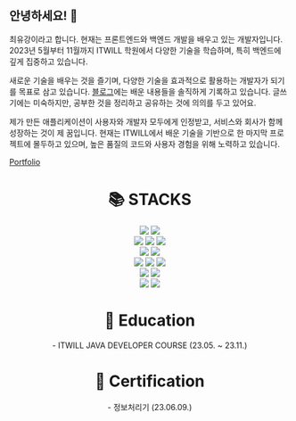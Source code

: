 ## 안녕하세요! 👋

최유강이라고 합니다.
현재는 프론트엔드와 백엔드 개발을 배우고 있는 개발자입니다. 
2023년 5월부터 11월까지 ITWILL 학원에서 다양한 기술을 학습하며, 특히 백엔드에 깊게 집중하고 있습니다.

새로운 기술을 배우는 것을 즐기며, 다양한 기술을 효과적으로 활용하는 개발자가 되기를 목표로 삼고 있습니다.
[블로그](https://youarethebestcoding.tistory.com/)에는 배운 내용들을 솔직하게 기록하고 있습니다. 
글쓰기에는 미숙하지만, 공부한 것을 정리하고 공유하는 것에 의의를 두고 있어요.

제가 만든 애플리케이션이 사용자와 개발자 모두에게 인정받고, 서비스와 회사가 함께 성장하는 것이 제 꿈입니다. 
현재는 ITWILL에서 배운 기술을 기반으로 한 마지막 프로젝트에 몰두하고 있으며, 높은 품질의 코드와 사용자 경험을 위해 노력하고 있습니다.

<a href="https://cyk-portfolio.netlify.app/">Portfolio</a>


</div>

<div align=center><h1>📚 STACKS</h1></div>

<div align=center> 
  <img src="https://img.shields.io/badge/java-007396?style=for-the-badge&logo=java&logoColor=white"> 
  <img src="https://img.shields.io/badge/javascript-F7DF1E?style=for-the-badge&logo=javascript&logoColor=black"> 
  <br>
  
  <img src="https://img.shields.io/badge/html5-E34F26?style=for-the-badge&logo=html5&logoColor=white"> 
  <img src="https://img.shields.io/badge/css-1572B6?style=for-the-badge&logo=css3&logoColor=white"> 
  <img src="https://img.shields.io/badge/jquery-0769AD?style=for-the-badge&logo=jquery&logoColor=white">
  <br>
  
  <img src="https://img.shields.io/badge/oracle-F80000?style=for-the-badge&logo=oracle&logoColor=white"> 
  <img src="https://img.shields.io/badge/mysql-4479A1?style=for-the-badge&logo=mysql&logoColor=white"> 
  <br>
  
  <img src="https://img.shields.io/badge/springboot-6DB33F?style=for-the-badge&logo=springboot&logoColor=white">
  <img src="https://img.shields.io/badge/gradle-02303A?style=for-the-badge&logo=gradle&logoColor=white">
  <img src="https://img.shields.io/badge/bootstrap-7952B3?style=for-the-badge&logo=bootstrap&logoColor=white">
  <br>

  <img src="https://img.shields.io/badge/amazonaws-232F3E?style=for-the-badge&logo=amazonaws&logoColor=white"> 
  <img src="https://img.shields.io/badge/apache tomcat-F8DC75?style=for-the-badge&logo=apachetomcat&logoColor=white">
  <br>
  
  <img src="https://img.shields.io/badge/github-181717?style=for-the-badge&logo=github&logoColor=white">
  <img src="https://img.shields.io/badge/git-F05032?style=for-the-badge&logo=git&logoColor=white">
  <br>

</div>

<div align=center><h1>🏫 Education</h1>
- ITWILL JAVA DEVELOPER COURSE (23.05. ~ 23.11.)
</div>

<div align=center><h1>🪪 Certification</h1>
- 정보처리기 (23.06.09.)
</div>
